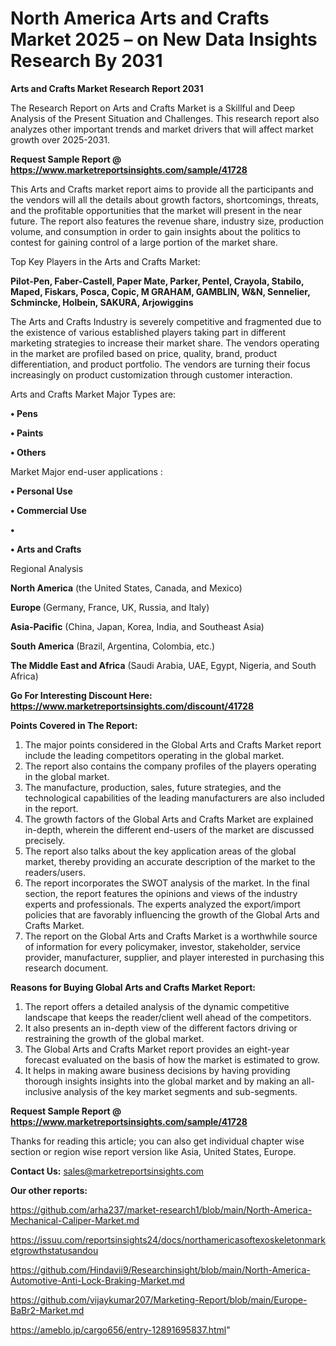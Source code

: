 # North America Arts and Crafts Market 2025 – on New Data Insights Research By 2031

<strong>Arts and Crafts Market Research Report 2031</strong>

The Research Report on Arts and Crafts Market is a Skillful and Deep Analysis of the Present Situation and Challenges. This research report also analyzes other important trends and market drivers that will affect market growth over 2025-2031.

<strong>Request Sample Report @ <a href=https://www.marketreportsinsights.com/sample/41728>https://www.marketreportsinsights.com/sample/41728</a></strong>

This Arts and Crafts market report aims to provide all the participants and the vendors will all the details about growth factors, shortcomings, threats, and the profitable opportunities that the market will present in the near future. The report also features the revenue share, industry size, production volume, and consumption in order to gain insights about the politics to contest for gaining control of a large portion of the market share.

Top Key Players in the Arts and Crafts Market:

<strong>Pilot-Pen, Faber-Castell, Paper Mate, Parker, Pentel, Crayola, Stabilo, Maped, Fiskars, Posca, Copic, M GRAHAM, GAMBLIN, W&N, Sennelier, Schmincke, Holbein, SAKURA, Arjowiggins</strong>

The Arts and Crafts Industry is severely competitive and fragmented due to the existence of various established players taking part in different marketing strategies to increase their market share. The vendors operating in the market are profiled based on price, quality, brand, product differentiation, and product portfolio. The vendors are turning their focus increasingly on product customization through customer interaction.

Arts and Crafts Market Major Types are:

<strong>•  Pens

•  Paints

•  Others</strong>

Market Major end-user applications :

<strong>•  Personal Use

•  Commercial Use

•  

•  Arts and Crafts</strong>

Regional Analysis

</u><strong><b>North America</b></strong> (the United States, Canada, and Mexico)

<strong><b>Europe </b></strong>(Germany, France, UK, Russia, and Italy)

<strong><b>Asia-Pacific</b></strong> (China, Japan, Korea, India, and Southeast Asia)

<strong><b>South America</b></strong> (Brazil, Argentina, Colombia, etc.)

<strong><b>The Middle East and Africa</b></strong> (Saudi Arabia, UAE, Egypt, Nigeria, and South Africa)

<strong>Go For Interesting Discount Here: <a href=https://www.marketreportsinsights.com/discount/41728>https://www.marketreportsinsights.com/discount/41728</a></strong>

<strong>Points Covered in The Report:</strong>
<ol>
  <li>The major points considered in the Global Arts and Crafts Market report include the leading competitors operating in the global market.</li>
  <li>The report also contains the company profiles of the players operating in the global market.</li>
  <li>The manufacture, production, sales, future strategies, and the technological capabilities of the leading manufacturers are also included in the report.</li>
  <li>The growth factors of the Global Arts and Crafts Market are explained in-depth, wherein the different end-users of the market are discussed precisely.</li>
  <li>The report also talks about the key application areas of the global market, thereby providing an accurate description of the market to the readers/users.</li>
  <li>The report incorporates the SWOT analysis of the market. In the final section, the report features the opinions and views of the industry experts and professionals. The experts analyzed the export/import policies that are favorably influencing the growth of the Global Arts and Crafts Market.</li>
  <li>The report on the Global Arts and Crafts Market is a worthwhile source of information for every policymaker, investor, stakeholder, service provider, manufacturer, supplier, and player interested in purchasing this research document.</li>
</ol>
<strong>Reasons for Buying Global Arts and Crafts Market Report:</strong>

<ol>
  <li>The report offers a detailed analysis of the dynamic competitive landscape that keeps the reader/client well ahead of the competitors.</li>
  <li>It also presents an in-depth view of the different factors driving or restraining the growth of the global market.</li>
  <li>The Global Arts and Crafts Market report provides an eight-year forecast evaluated on the basis of how the market is estimated to grow.</li>
  <li>It helps in making aware business decisions by having providing thorough insights insights into the global market and by making an all-inclusive analysis of the key market segments and sub-segments.</li>
</ol>
<strong>Request Sample Report @ <a href=https://www.marketreportsinsights.com/sample/41728>https://www.marketreportsinsights.com/sample/41728</a></strong>


Thanks for reading this article; you can also get individual chapter wise section or region wise report version like Asia, United States, Europe.

<strong>Contact Us:</strong>
sales@marketreportsinsights.com

<strong>Our other reports:</strong>

<a href=https://github.com/arha237/market-research1/blob/main/North-America-Mechanical-Caliper-Market.md>https://github.com/arha237/market-research1/blob/main/North-America-Mechanical-Caliper-Market.md</a>

<a href=https://issuu.com/reportsinsights24/docs/northamericasoftexoskeletonmarketgrowthstatusandou>https://issuu.com/reportsinsights24/docs/northamericasoftexoskeletonmarketgrowthstatusandou</a>

<a href=https://github.com/Hindavii9/Researchinsight/blob/main/North-America-Automotive-Anti-Lock-Braking-Market.md>https://github.com/Hindavii9/Researchinsight/blob/main/North-America-Automotive-Anti-Lock-Braking-Market.md</a>

<a href=https://github.com/vijaykumar207/Marketing-Report/blob/main/Europe-BaBr2-Market.md>https://github.com/vijaykumar207/Marketing-Report/blob/main/Europe-BaBr2-Market.md</a>

<a href=https://ameblo.jp/cargo656/entry-12891695837.html>https://ameblo.jp/cargo656/entry-12891695837.html</a>"
